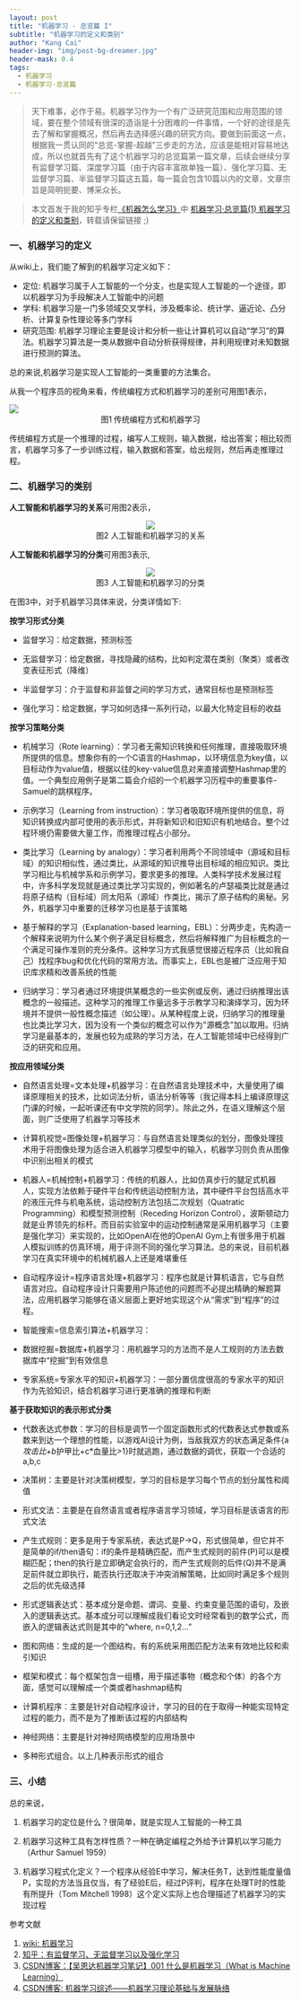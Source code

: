 ```yaml
---
layout: post
title: "机器学习 · 总览篇 I"
subtitle: "机器学习的定义和类别"
author: "Kang Cai"
header-img: "img/post-bg-dreamer.jpg"
header-mask: 0.4
tags:
  - 机器学习
  - 机器学习·总览篇
---
```


> 天下难事，必作于易。机器学习作为一个有广泛研究范围和应用范围的领域，要在整个领域有很深的造诣是十分困难的一件事情，一个好的途径是先去了解和掌握概况，然后再去选择感兴趣的研究方向。要做到前面这一点，根据我一贯认同的“总览-掌握-超越”三步走的方法，应该是能相对容易地达成，所以也就首先有了这个机器学习的总览篇第一篇文章，后续会继续分享有监督学习篇、深度学习篇（由于内容丰富故单独一篇）、强化学习篇、无监督学习篇、半监督学习篇这五篇，每一篇会包含10篇以内的文章，文章宗旨是简明扼要、博采众长。

> 本文首发于我的知乎专栏[《机器怎么学习》](https://zhuanlan.zhihu.com/machine-learning-complete)中 [机器学习·总览篇(1) 机器学习的定义和类别](https://zhuanlan.zhihu.com/p/48518974)，转载请保留链接 ;)

### 一、机器学习的定义

从wiki上，我们能了解到的机器学习定义如下：

* 定位: 机器学习属于人工智能的一个分支，也是实现人工智能的一个途径，即以机器学习为手段解决人工智能中的问题
* 学科: 机器学习是一门多领域交叉学科，涉及概率论、统计学、逼近论、凸分析、计算复杂性理论等多门学科
* 研究范围: 机器学习理论主要是设计和分析一些让计算机可以自动“学习”的算法。机器学习算法是一类从数据中自动分析获得规律，并利用规律对未知数据进行预测的算法。

总的来说,机器学习是实现人工智能的一类重要的方法集合。

从我一个程序员的视角来看，传统编程方式和机器学习的差别可用图1表示，

<img src="https://kangcai.github.io/img/in-post/post-ml/Machine learning diagram.png"/>
<center>图1 传统编程方式和机器学习</center>

传统编程方式是一个推理的过程，编写人工规则，输入数据，给出答案；相比较而言，机器学习多了一步训练过程，输入数据和答案，给出规则，然后再走推理过程。

### 二、机器学习的类别

**人工智能和机器学习的关系**可用图2表示，

<center>
<img src="https://kangcai.github.io/img/in-post/post-ml/AI.png"/>
</center>
<center>图2 人工智能和机器学习的关系</center>

**人工智能和机器学习的分类**可用图3表示,

<center>
<img src="https://kangcai.github.io/img/in-post/post-ml/2018-10-25-ml-overall-concept-1.png"/>
</center>
<center>图3 人工智能和机器学习的分类</center>

在图3中，对于机器学习具体来说，分类详情如下:

**按学习形式分类**

* 监督学习：给定数据，预测标签

* 无监督学习：给定数据，寻找隐藏的结构，比如判定潜在类别（聚类）或者改变表征形式（降维）

* 半监督学习：介于监督和非监督之间的学习方式，通常目标也是预测标签

* 强化学习：给定数据，学习如何选择一系列行动，以最大化特定目标的收益

**按学习策略分类**

* 机械学习（Rote learning）：学习者无需知识转换和任何推理，直接吸取环境所提供的信息。想象你有的一个C语言的Hashmap，以环境信息为key值，以目标动作为value值，根据以往的key-value信息对来直接调整Hashmap里的值。一个典型应用例子是第二篇会介绍的一个机器学习历程中的重要事件-Samuel的跳棋程序。

* 示例学习（Learning from instruction）：学习者吸取环境所提供的信息，将知识转换成内部可使用的表示形式，并将新知识和旧知识有机地结合。整个过程环境仍需要做大量工作，而推理过程占小部分。

* 类比学习（Learning by analogy）：学习者利用两个不同领域中（源域和目标域）的知识相似性，通过类比，从源域的知识推导出目标域的相应知识。类比学习相比与机械学系和示例学习，要求更多的推理。人类科学技术发展过程中，许多科学发现就是通过类比学习实现的，例如著名的卢瑟福类比就是通过将原子结构（目标域）同太阳系（源域）作类比，揭示了原子结构的奥秘。另外，机器学习中重要的迁移学习也是基于该策略

* 基于解释的学习（Explanation-based learning，EBL）：分两步走，先构造一个解释来说明为什么某个例子满足目标概念，然后将解释推广为目标概念的一个满足可操作准则的充分条件。这种学习方式我感觉很接近程序员（比如我自己）找程序bug和优化代码的常用方法。而事实上，EBL也是被广泛应用于知识库求精和改善系统的性能

* 归纳学习：学习者通过环境提供某概念的一些实例或反例，通过归纳推理出该概念的一般描述。这种学习的推理工作量远多于示教学习和演绎学习，因为环境并不提供一般性概念描述（如公理）。从某种程度上说，归纳学习的推理量也比类比学习大，因为没有一个类似的概念可以作为"源概念"加以取用。归纳学习是最基本的，发展也较为成熟的学习方法，在人工智能领域中已经得到广泛的研究和应用。

**按应用领域分类**

* 自然语言处理=文本处理+机器学习：在自然语言处理技术中，大量使用了编译原理相关的技术，比如词法分析，语法分析等等（我记得本科上编译原理这门课的时候，一起听课还有中文学院的同学）。除此之外，在语义理解这个层面，则广泛使用了机器学习等技术

* 计算机视觉=图像处理+机器学习：与自然语言处理类似的划分，图像处理技术用于将图像处理为适合进入机器学习模型中的输入，机器学习则负责从图像中识别出相关的模式

* 机器人=机械控制+机器学习：传统的机器人，比如仿真步行的腿足式机器人，实现方法依赖于硬件平台和传统运动控制方法，其中硬件平台包括高水平的液压元件与机电系统，运动控制方法包括二次规划（Quatratic Programming）和模型预测控制（Receding Horizon Control），波斯顿动力就是业界领先的标杆。而目前实验室中的运动控制通常是采用机器学习（主要是强化学习）来实现的，比如OpenAI在他的OpenAI Gym上有很多用于机器人模拟训练的仿真环境，用于评测不同的强化学习算法。总的来说，目前机器学习在真实环境中的机械机器人上还是难堪重任

* 自动程序设计=程序语言处理+机器学习：程序也就是计算机语言，它与自然语言对应。自动程序设计只需要用户陈述他的问题而不必提出精确的解题算法，应用机器学习能够在语义层面上更好地实现这个从“需求”到“程序”的过程。

* 智能搜索=信息索引算法+机器学习：

* 数据挖掘=数据库+机器学习：用机器学习的方法而不是人工规则的方法去数据库中“挖掘”到有效信息

* 专家系统=专家水平的知识+机器学习：一部分置信度很高的专家水平的知识作为先验知识，结合机器学习进行更准确的推理和判断

**基于获取知识的表示形式分类**

* 代数表达式参数：学习的目标是调节一个固定函数形式的代数表达式参数或系数来到达一个理想的性能，以游戏AI设计为例，当敌我双方的状态满足条件{a*攻击比+b*护甲比+c*血量比>1}时就逃跑，通过数据的调优，获取一个合适的a,b,c

* 决策树：主要是针对决策树模型，学习的目标是学习每个节点的划分属性和阈值

* 形式文法：主要是在自然语言或者程序语言学习领域，学习目标是该语言的形式文法

* 产生式规则：更多是用于专家系统，表达式是P->Q，形式很简单，但它并不是简单的if/then语句：if的条件是精确匹配，而产生式规则的前件(P)可以是模糊匹配；then的执行是立即确定会执行的，而产生式规则的后件(Q)并不是满足前件就立即执行，能否执行还取决于冲突消解策略，比如同时满足多个规则之后的优先级选择

* 形式逻辑表达式：基本成分是命题、谓词、变量、约束变量范围的语句，及嵌入的逻辑表达式。基本成分可以理解成我们看论文时经常看到的数学公式，而嵌入的逻辑表达式则是其中的“where, n=0,1,2...”

* 图和网络：生成的是一个图结构，有的系统采用图匹配方法来有效地比较和索引知识

* 框架和模式：每个框架包含一组槽，用于描述事物（概念和个体）的各个方面，感觉可以理解成一个类或者hashmap结构

* 计算机程序：主要是针对自动程序设计，学习的目的在于取得一种能实现特定过程的能力，而不是为了推断该过程的内部结构

* 神经网络：主要是针对神经网络模型的应用场景中

* 多种形式组合。以上几种表示形式的组合

### 三、小结

总的来说，

1. 机器学习的定位是什么？很简单，就是实现人工智能的一种工具

2. 机器学习这种工具有怎样性质？一种在确定编程之外给予计算机以学习能力（Arthur Samuel 1959）

3. 机器学习程式化定义？一个程序从经验E中学习，解决任务T，达到性能度量值P，实现的方法当且仅当，有了经验E后，经过P评判，程序在处理T时的性能有所提升（Tom Mitchell 1998）这个定义实际上也合理描述了机器学习的实现过程


参考文献

1. [wiki: 机器学习][1]
2. [知乎：有监督学习、无监督学习以及强化学习][2]
3. [CSDN博客：【吴恩达机器学习笔记】001 什么是机器学习（What is Machine Learning）][3]
4. [CSDN博客: 机器学习综述——机器学习理论基础与发展脉络][4]

[1]: (https://zh.wikipedia.org/wiki/%E6%9C%BA%E5%99%A8%E5%AD%A6%E4%B9%A0)
[2]: (https://zhuanlan.zhihu.com/p/26304729)
[3]: (https://blog.csdn.net/shuiyixin/article/details/80171997)
[4]: (https://blog.csdn.net/solomon1558/article/details/40798401)